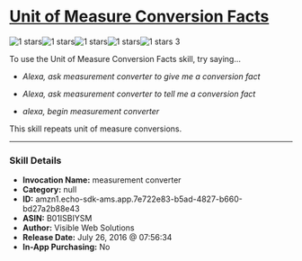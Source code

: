 # [Unit of Measure Conversion Facts](http://alexa.amazon.com/#skills/amzn1.echo-sdk-ams.app.7e722e83-b5ad-4827-b660-bd27a2b88e43)
![1 stars](../../images/ic_star_black_18dp_1x.png)![1 stars](../../images/ic_star_border_black_18dp_1x.png)![1 stars](../../images/ic_star_border_black_18dp_1x.png)![1 stars](../../images/ic_star_border_black_18dp_1x.png)![1 stars](../../images/ic_star_border_black_18dp_1x.png) 3

To use the Unit of Measure Conversion Facts skill, try saying...

* *Alexa, ask measurement  converter to  give me a conversion fact*

* *Alexa, ask measurement converter to tell me a conversion fact*

* *alexa, begin measurement converter*

This skill repeats unit of measure conversions.

***

### Skill Details

* **Invocation Name:** measurement converter
* **Category:** null
* **ID:** amzn1.echo-sdk-ams.app.7e722e83-b5ad-4827-b660-bd27a2b88e43
* **ASIN:** B01ISBIYSM
* **Author:** Visible Web Solutions
* **Release Date:** July 26, 2016 @ 07:56:34
* **In-App Purchasing:** No
